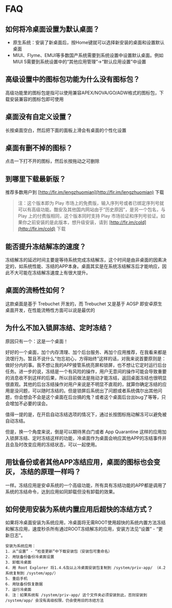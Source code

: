 FAQ
===

如何将冷桌面设置为默认桌面？
---
- 原生系统：安装了新桌面后，按Home键就可以选择新安装的桌面和设置默认桌面
- MIUI、Flyme、EMUI等多数国产系统需要到系统设置中设置默认桌面。例如MIUI 5需要到系统设置中的“其他应用管理”->“默认应用设置”中设置


高级设置中的图标包功能为什么没有图标包？
---
高级功能里的图标包是指可以使用兼容APEX/NOVA/GO/ADW格式的图标包，下载安装兼容的图标包即可使用


桌面没有自定义设置？
---
长按桌面空白，然后把下面的面板上滑会有桌面的个性化设置


桌面有删不掉的图标？
---
点击一下打不开的图标，然后长按拖动之可删除


到哪里下载最新版？
---
推荐多数用户到 [http://fir.im/lengzhuomian](http://fir.im/lengzhuomian) 下载

> 注：这个版本即为 Play 市场上的免费版，输入序列号或者已绑定序列号就可以有高级功能。酷安及其他国内网站由于“历史原因”，是另一个包名，与 Play 上的付费版相同，这个版本同时支持 Play 市场验证和序列号验证。如果你之前安装的是此版本，想升级安装，请到 [http://fir.im/cold](http://fir.im/cold) 下载


能否提升冻结解冻的速度？
---
冻结解冻的延迟时间主要是等待系统完成冻结解冻，这个时间是由非桌面的因素决定的，如系统性能、冻结的APP本身。桌面其实是在系统冻结解冻后才能响应，因此不大可能在冻结解冻速度上有很大提升。


桌面的流畅性如何？
---
这款桌面是基于 Trebuchet 开发的，而 Trebuchet 又是基于 AOSP 即安卓原生桌面开发，在性能流畅性方面可以说是最优的


为什么不加入锁屏冻结、定时冻结？
---
原因只有一个：这是一个桌面！


好好的一个桌面，加个内存清理、加个后台服务、再加个应用推荐，在我看来都是流氓行为。暂且不说什么“勿忘初心，方得始终”这样的话，对我来说首要原则是：做好分内的事。我不想让我的APP接管系统亮屏和锁屏，也不想让它定时运行后台任务。进一步的说，冻结是一个有风险的操作，用户无意间的操作可能会导致重要的消息收不到这样的后果，所以目前做法是拖动才能冻结，返回桌面冻结也很明显很直观。其他的后台冻结操作对用户来说是不明显不直观的，就算你确定冻结的应用是没问题，可以随时冻结的。但是锁屏后系统出了问题或者系统偶尔出其他问题，你会想会不会是这个桌面在后台搞的鬼？或者这个桌面后台出bug了等等，只会增加不必要的误会。


值得一提的是，在开启自动冻结选项的情况下，通过长按图标拖动解冻可以避免被自动冻结。


但是，换一个角度来说，倒是可以期待黑白门或者 App Quarantine 这样的应用加入锁屏冻结、定时冻结这样的功能，冷桌面作为桌面会响应其他APP的冻结事件并且会及时改变应用的冻结状态，可以一起使用。


用钛备份或者其他APP冻结应用，桌面的图标也会变灰， 冻结的原理一样吗？
---
一样。冻结应用是安卓系统的一个高级功能，所有具有冻结功能的APP都是调用了系统的冻结命令，达到应用如同卸载但没有卸载的效果。


如何使用安装为系统内置应用后超快的冻结方式？
---
如果将冷桌面安装为系统应用，冷桌面将无需ROOT使用超快的系统内置方法冻结和解冻应用，速度秒杀所有通过ROOT冻结解冻的应用，安装方法见“设置” - “更新日志”。

	安装为系统应用：
	1. 从“设置” - “检查更新”中下载安装包（安装包可重命名）
	2. 用钛备份备份冷桌面设置
	3. 卸载冷桌面
	4. 用 Root Explorer 将1.4.6及以上冷桌面安装包复制到 /system/priv-app/ （4.2系统复制到 /system/app/）
	5. 重启手机
	6. 用钛备份恢复数据
	7. 运行冷桌面
	8. 注：如果系统有 /system/priv-app/ 这个文件夹必须安装到此，否则安装到 /system/app/ 会没有高级权限，仍会使用旧的冻结方法
